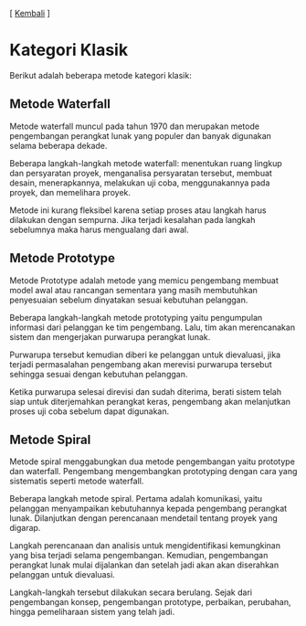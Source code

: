 [ [Kembali](README.md "Kembali ke README") ]

# Kategori Klasik

Berikut adalah beberapa metode kategori klasik:

## Metode Waterfall

Metode waterfall muncul pada tahun 1970 dan merupakan metode pengembangan perangkat lunak yang populer dan banyak digunakan selama beberapa dekade.

Beberapa langkah-langkah metode waterfall: menentukan ruang lingkup dan persyaratan proyek, menganalisa persyaratan tersebut, membuat desain, menerapkannya, melakukan uji coba, menggunakannya pada proyek, dan memelihara proyek.

Metode ini kurang fleksibel karena setiap proses atau langkah harus dilakukan dengan sempurna. Jika terjadi kesalahan pada langkah sebelumnya maka harus mengualang dari awal.

## Metode Prototype

Metode Prototype adalah metode yang memicu pengembang membuat model awal atau rancangan sementara yang masih membutuhkan penyesuaian sebelum dinyatakan sesuai kebutuhan pelanggan.

Beberapa langkah-langkah metode prototyping yaitu pengumpulan informasi dari pelanggan ke tim pengembang. Lalu, tim akan merencanakan sistem dan mengerjakan purwarupa perangkat lunak.

Purwarupa tersebut kemudian diberi ke pelanggan untuk dievaluasi, jika terjadi permasalahan pengembang akan merevisi purwarupa tersebut sehingga sesuai dengan kebutuhan pelanggan.

Ketika purwarupa selesai direvisi dan sudah diterima, berati sistem telah siap untuk diterjemahkan perangkat keras, pengembang akan melanjutkan proses uji coba sebelum dapat digunakan.

## Metode Spiral

Metode spiral menggabungkan dua metode pengembangan yaitu prototype dan waterfall. Pengembang mengembangkan prototyping dengan cara yang sistematis seperti metode waterfall.

Beberapa langkah metode spiral. Pertama adalah komunikasi, yaitu pelanggan menyampaikan kebutuhannya kepada pengembang perangkat lunak. Dilanjutkan dengan perencanaan mendetail tentang proyek yang digarap.

Langkah perencanaan dan analisis untuk mengidentifikasi kemungkinan yang bisa terjadi selama pengembangan. Kemudian, pengembangan perangkat lunak mulai dijalankan dan setelah jadi akan akan diserahkan pelanggan untuk dievaluasi.

Langkah-langkah tersebut dilakukan secara berulang. Sejak dari pengembangan konsep, pengembangan prototype, perbaikan, perubahan, hingga pemeliharaan sistem yang telah jadi.